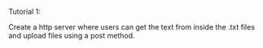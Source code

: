 Tutorial 1:

Create a http server where users can get the text from inside the .txt files and upload files using a post method.
